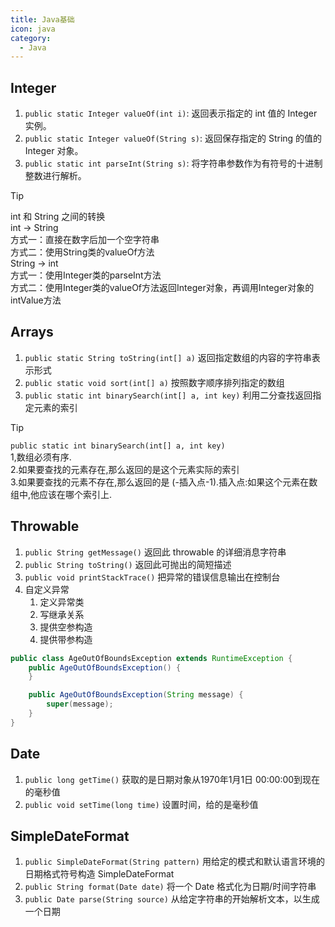```yaml
---
title: Java基础
icon: java
category:
  - Java
---
```


## Integer

1. `public static Integer valueOf(int i)`: 返回表示指定的 int 值的 Integer 实例。
2. `public static Integer valueOf(String s)`: 返回保存指定的 String 的值的 Integer 对象。
3. `public static int parseInt(String s)`: 将字符串参数作为有符号的十进制整数进行解析。

> [!tip]
> int 和 String 之间的转换<br>
> int -> String  <br>
> 方式一：直接在数字后加一个空字符串  <br>
> 方式二：使用String类的valueOf方法<br>
> String -> int  <br>
> 方式一：使用Integer类的parseInt方法  <br>
> 方式二：使用Integer类的valueOf方法返回Integer对象，再调用Integer对象的intValue方法<br>

## Arrays

1. `public static String toString(int[] a)`    返回指定数组的内容的字符串表示形式
2. `public static void sort(int[] a)`    按照数字顺序排列指定的数组
3. `public static int binarySearch(int[] a, int key)`    利用二分查找返回指定元素的索引

> [!tip]
> `public static int binarySearch(int[] a, int key)` <br>
> 1,数组必须有序.  <br>
> 2.如果要查找的元素存在,那么返回的是这个元素实际的索引 <br>
> 3.如果要查找的元素不存在,那么返回的是 (-插入点-1).插入点:如果这个元素在数组中,他应该在哪个索引上.  <br>

## Throwable

1. `public String getMessage()`    返回此 throwable 的详细消息字符串
2. `public String toString()`    返回此可抛出的简短描述
3. `public void printStackTrace()`    把异常的错误信息输出在控制台
4. 自定义异常
    1. 定义异常类
    2. 写继承关系
    3. 提供空参构造
    4. 提供带参构造

```java
public class AgeOutOfBoundsException extends RuntimeException {
    public AgeOutOfBoundsException() {
    }

    public AgeOutOfBoundsException(String message) {
        super(message);
    }
}

```

## Date

1. `public long getTime()`    获取的是日期对象从1970年1月1日 00:00:00到现在的毫秒值
2. `public void setTime(long time)`    设置时间，给的是毫秒值

## SimpleDateFormat

1. `public SimpleDateFormat(String pattern)`    用给定的模式和默认语言环境的日期格式符号构造 SimpleDateFormat
2. `public String format(Date date)`    将一个 Date 格式化为日期/时间字符串
3. `public Date parse(String source)`    从给定字符串的开始解析文本，以生成一个日期

